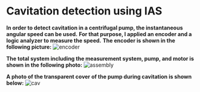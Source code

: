 # Cavitation detection using IAS
**In order to detect cavitation in a centrifugal pump, the instantaneous angular speed can be used.**
**For that purpose, I applied an encoder and a logic analyzer to measure the speed.**
**The encoder is shown in the following picture:**
![encoder](https://github.com/hajnayeb/IAS-Cav/assets/74108898/f0bd8201-ffd9-4c36-8dec-1ca70988d5fa)

**The total system including the measurement system, pump, and motor is shown in the following photo:**
![assembly](https://github.com/hajnayeb/IAS-Cav/assets/74108898/71df75e8-3eaf-4965-b0ae-94030241a3ce)

**A photo of the transparent cover of the pump during cavitation is shown below:**
![cav](https://github.com/hajnayeb/IAS-Cav/assets/74108898/a40e8452-a884-4143-ba74-8ba78e1896cb)
